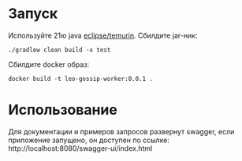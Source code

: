 # Запуск
Используйте 21ю java [eclipse/temurin](https://projects.eclipse.org/projects/adoptium.temurin). Сбилдите jar-ник:

```shell
./gradlew clean build -x test
```

Сбилдите docker образ:

```shell
docker build -t leo-gossip-worker:0.0.1 .
```

# Использование
Для документации и примеров запросов развернут swagger, если приложение запущено,
он доступен по ссылке: http://localhost:8080/swagger-ui/index.html
